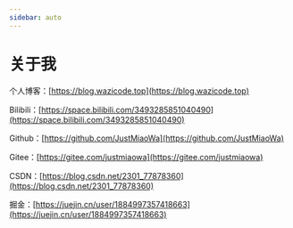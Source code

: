 ```yaml
---
sidebar: auto
---
```

# 关于我

个人博客：[https://blog.wazicode.top](https://blog.wazicode.top)

Bilibili：[https://space.bilibili.com/3493285851040490](https://space.bilibili.com/3493285851040490)

Github：[https://github.com/JustMiaoWa](https://github.com/JustMiaoWa)

Gitee：[https://gitee.com/justmiaowa](https://gitee.com/justmiaowa)

CSDN：[https://blog.csdn.net/2301_77878360](https://blog.csdn.net/2301_77878360)

掘金：[https://juejin.cn/user/1884997357418663](https://juejin.cn/user/1884997357418663)